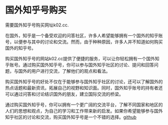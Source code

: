 # 国外知乎号购买

需要国外知乎号购买网址k02.cc. 

在国外，知乎是一个备受欢迎的问答社区，许多人希望能够拥有一个国外的知乎账号，以便参与其中的讨论和交流。然而，由于种种原因，许多人并不知道如何购买国外的知乎号。

购买国外知乎号的网站k02.cc提供了便捷的服务，可以让你轻松拥有一个国外知乎账号。通过购买国外知乎号，你可以参与国外知乎社区的讨论、提问和回答问题，与国外的用户进行交流，了解他们的观点和看法。

购买国外知乎号的好处不仅在于能够参与国外知乎社区的讨论，还可以了解国外的热点话题和最新资讯，拓展自己的视野和知识面。同时，国外知乎账号的持有者还可以通过问答和讨论结识国外的朋友，建立国际交流的桥梁。

通过购买国外知乎号，你可以拥有一个更广阔的交流平台，了解不同国家和地区的人们的思想和观点，为自己的学习和工作带来新的启发。如果你希望能够参与国外知乎社区的讨论和交流，购买国外知乎号是一个不错的选择。[github](https://github.com)